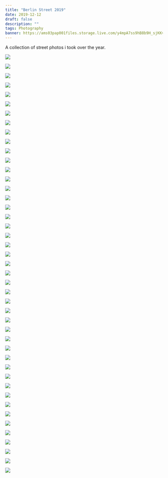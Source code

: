 ```yaml
---
title: "Berlin Street 2019"
date: 2019-12-12
draft: false
description: ""
tags: Photography
banner: https://ams03pap001files.storage.live.com/y4mpA7ss9hB8b9H_sjKKvqZgnbFgaGtsHn5iEjzuYBJ2yaei5cgwbbDvE5xun_Aq87ZsqMPwtN7BH0Btc5gp235s27gqwJuYGmWSOzxTOu0HpBeAbPDDy5ElhXkv1rCLCOVSFM9RATDR6a4KUYlEmq5gEsvjuhBqVrj6jfJKaEP2On8dvVe-gjyEvgirSyzCpXk?width=6000&height=4000&cropmode=none
---
```


A collection of street photos i took over the year.

![](https://ams03pap001files.storage.live.com/y4mpA7ss9hB8b9H_sjKKvqZgnbFgaGtsHn5iEjzuYBJ2yaei5cgwbbDvE5xun_Aq87ZsqMPwtN7BH0Btc5gp235s27gqwJuYGmWSOzxTOu0HpBeAbPDDy5ElhXkv1rCLCOVSFM9RATDR6a4KUYlEmq5gEsvjuhBqVrj6jfJKaEP2On8dvVe-gjyEvgirSyzCpXk?width=6000&height=4000&cropmode=none)

![](https://ams03pap001files.storage.live.com/y4mqrCejBJdcZL1tK2HEdsA7lDHxOK5-v1EX-XbKfnAke-Hn9fp5PeOvpFFvfLLv5ahvrUtHLhUpJ6qPUUh6hM4571AToxSNx3ruPklIq8zTZvigjOOr5auWm0KJYo6_3eYJM3F-P8irmy-WUAKCPgxiODFsZNNhi_KCnqYMcPTy0TFGdtCOVbXE1PgtoBKPtAB?width=4000&height=6000&cropmode=none)

![](https://ams03pap001files.storage.live.com/y4mfaqD5Qw-PEECgTxo-GPr4gXGOCkGiMN0fRfbI6f_RNT_3cYchIiw1Ho35agiGYIap4Qe5dQp-bnhUK4t_Bplnip3KIRLhSxw-7M7tDrVdyVJv_QfSJ1wRu0gP0D5IHZe56lSWsDWJppSGvBffYDYGVFLIy6uprTL1w9_vaakekEYlquAUIF_W-QA8Cz1VsHM?width=4000&height=6000&cropmode=none)

![](https://ams03pap001files.storage.live.com/y4m9u5-9E2bRLDVj8Z-tOGBE3GbbFleTgLM8aMtweUzAnDMnCOINbOCJkqo5JibJ33ZBfDYmHkLnG35AeF1Jh-TrD4B0dlbwbW65mfMLyWBGxeSbXIRpn7m6rJ2zu8lMkcvrjOakiZc0x10o2FAFE0kO9rZEcQMdYM7haS-Z4FifNJaxb6IJcnHlYxKmDuASDud?width=6000&height=4000&cropmode=none)

![](https://ams03pap001files.storage.live.com/y4mhV7VWwqycytBLJkSGJoTUKYKFwZV-cC4XADgPq62ffEjcy3yHcNy1kQt-Gg-Cxnm1mqw-gAKVWKhjUWF7WxedV4lgCtDzr0nWXfwnfMWAqbUn_zXtiA-5tg2oywXfhgWW_dfV7ZBE0FHQtCW7UfcE_rH2rCjhm9xK-teCasu2PxJkPZBiaxFa-nE2j7Q75SF?width=6000&height=4000&cropmode=none)

![](https://ams03pap001files.storage.live.com/y4mFaT1qoYxrR0X0VoU12ozdSSDrrFmAldq9kGIfGPXLmEeIUJ4RhYRHMTYW6MeD1W4b4RFsBxiIsUd5N3WCb1rfGdixFrdHClBYtx-o_0q911wod5krAgMFusC5YqKajCS35SwIGSsviMOM_F4dHtnZ_G_0S7pRSeXCn9XQgzJ3Vu8Yxl1PZKe54SWJSDguRJj?width=6000&height=4000&cropmode=none)

![](https://ams03pap001files.storage.live.com/y4mYW6bOEMkAzyBovhL-Z7g7qxRYvf103wJCQn6Xr7fVYqEimnhrs4_iEciSZxzOAigRRLyE6e6VXHnAhfBMsNNeLm3N2zGzijkMASQipQxa_Fy9-cVcbg8boAr5BEF1oCKRC74_0psgdrC2Js4q_tgRsvLH9dMQkoxwBvdBJv1VVJrLM3d_Ea2nr4fVHb_tqs6?width=6000&height=4000&cropmode=none)

![](https://ams03pap001files.storage.live.com/y4mrjw6FJZcSzwgjXLCmZeUYsv1h43DPbuRu7fZj6HrW2l8L9yNPtTXyL6tFEMySzUyqWc4ct1FdO-AEGsdam3fxYrJ_3NQB9bmP3Kf1uC9a9Wid6HnrYgg5LfnjaPtIBcXxD7JQPlnaFbf6Xgrd1WT7ek2KSJ_S8qpaXTpnkLJMkpuAhvv2P3-VblC33USWPwi?width=4000&height=6000&cropmode=none)

![](https://ams03pap001files.storage.live.com/y4mdXIlIA2ZUgPngjb_3o57Xdblw2quRuTPfHDdut2fAEsLLA2mSC-WJOGLsUNtoXrxzBG5RprWyzIEMYRA705_fLGHI7SxpJDfn_CUJdliYJK-p26_6Uzphu0wihbe20uZmXEt2wPq9qUM5OcCSigrKjjEXVDzumsQmCjrRFqxdNYVrKm9ZNiuZ_UaTqgShx-V?width=6000&height=4000&cropmode=none)

![](https://ams03pap001files.storage.live.com/y4m18UnRDUfkVaRITKXsqs28GFSIesxRUBLhckUr86IVaKe6o1_zC5XlewqiJKXNwPcZMN7diMStK7xaEiisGFsAb58NCKlVTRaVK9Cgs0SL6FF44Xt-dGrMdrjuV6iQo3X0nqy2g0ntDknldRql321eH-FtOn2Btm2JEWQXfvSw38W3T84z74eQDNUSIZzYK9T?width=6000&height=4000&cropmode=none)

![](https://ams03pap001files.storage.live.com/y4mAnoMmzqNve8PDbaZzZKFa9ERgQcRMRqKgz1H9NkOefK7SQElNPNrLmCtrC9mKgO0CYNbf-Kx3hZL58DZyGPNipdGyBy_Mt4lKMRz6r4Gz7TlHA2GGRDhlcaGkGJJ0DxpKCx-IapLcDOm0w6zrPw_q6ohJkqCodIGP9OnKif6E69jyPUgMR7Ppdp2qQHkJyiD?width=6000&height=4000&cropmode=none)

![](https://ams03pap001files.storage.live.com/y4mx-VquWeuyxktwWiV_H0veBZ9aTiYuxjaAU7YoyBrvwgQHy2SuwxvqfeLrvFqazir10t7TqGLiJijrRO0y34mrPoav7hiIfXik4VLBiUvrZBo0slC374kQE0-DOMzcrYEW0_KcizBdzJCqEhMqpIkXjEtBHHwe7Pqp38ydCinc9reMCaBNYmFeSwnlItHDcPY?width=6000&height=4000&cropmode=none)

![](https://ams03pap001files.storage.live.com/y4mrhMmRnB1u177_o3mDfdE4iVBL3LQKFgzEsMxN2eZBdsp_-tSvbirzArjVO9MA8lHnWRi_wTOpc0wrHK4D49eOP4kn6-YK87z3dDNkNb_GI4vx75kEo43G373QKo-VLWspL-zK4otdhtoc8YfqvAOYTL9I6qOmCOe0xuoF6Tf8v6SpdQ_WCL4DVyH4qajC6vi?width=4000&height=6000&cropmode=none)

![](https://ams03pap001files.storage.live.com/y4mjmtiM9JvC8T6en3UwS_3X03JRc1CT6JQ7yNWW_df5MbqxNcejlOYJIfmwM0p2w5yF3xQF_dsjq0efJJOZvZZkWxWUSHxeqtCY1ZTLsM1kbnbgtkBC5knJWtYKvkzbbNsohcIW2gFq2NGbBe6VsTCIPAR0FdIw37P-DMJUNRb0xXNm3D-LN0a4G9UsHyhg2Al?width=2934&height=4403&cropmode=none)

![](https://ams03pap001files.storage.live.com/y4m4hwrZ8lteohDj9LNE5YQG0bj1zrpG_Ypwh0IE5aHdb_DgTdcKDWpJ1DGs02CrxF-4-cEbFdaMXjcQjGhm8LiRPh29vGmg6_HNpEAtaunfPu2Lintd-P4VVgfXqg7QI8_WF4vrmNYhZH_1-d_xBqqAjz-TNnrlN4i8iH9LU9ptz_GUXG2yxEK5GcuPwKOLvoM?width=4583&height=3055&cropmode=none)

![](https://ams03pap001files.storage.live.com/y4mp81nh5XWP4uDR9-qxc19CK3GJbhf-EPzxTnHLvWqiJDfVJzQpjuiHtawLXAirEwsdJaiwhOIGpqPgjB36DXJ3NFfAOJIBF91neaVdZmqQfpuIQ7v8P6ZT3C_PryTul5iukyc0nIBPQEv015sIVRk387UpXWVAKgRodoLQAtFBN5JreHwWdoLwDR-sExcstys?width=4000&height=6000&cropmode=none)

![](https://ams03pap001files.storage.live.com/y4mMm6oIqSsHt5DKuXrXHQU-gqiSxQpLYMzQYw-G8LruCXLCajwhuRImvQgaBm_fpcMGmu6-LdIF5egkm-cyoolTZn-gXebsdtLWWKr1pRo2Q_uiGxvRl3cY_liQ_VtmI1OQ5XF9HTOtrMfNBn5Iqwz4R9XwGKF2onbga-G4CBHktz9GAliRIEqLzcWFeKwHZBj?width=2583&height=3851&cropmode=none)

![](https://ams03pap001files.storage.live.com/y4mi8N4M2wZnkVc8DAo-QteieZ51nI8wEKgg20P-j1ZRbmDnusyX4QF-89YLkg8nzGVFfT-5PuYoW5x954GTabBJc5sL3OH5kc3TRD2pcKifeBxm-mjQkxe1perClat_ATJ-kDInLj9vMi0P1dpBdw1YlVhFPdQFVcMhcubLGwHkZR-xogW1wWDlEiEmyxJ0PqO?width=4000&height=6000&cropmode=none)

![](https://ams03pap001files.storage.live.com/y4mbpmVAm6d0KhXZb4BnvOvhfZ--9yiZVvTf8ecipClsTmDLADzVkbt3H-evIpaSZMy6rC2G1n6nHI3q52-7xQMB1bPgymIu7SP22KxcdJ1MN2MxsimZCYrq8STFiD9vJ_YQ96tD1qlDS8Z5SIm7B3wT1ItGiYox9DC_124le0EeeRhy809ZkDFjyTTIRwXrX4y?width=6000&height=4000&cropmode=none)

![](https://ams03pap001files.storage.live.com/y4mxyWVoYA-lSbzQiG8V__EspomTfvndWUnnOKrS33Fso3VG2A8NTOhLSscrkj3C2EE539h62e-pJx0tA1CMvZ0Df5_a3Bu-85NttirdiPX4tJS1_3_QnNwScTrXv-i3BA5fRuanpk2s02gydKGdU3TkK_vyvsFQSM6HNrAJGor4cXNm4u5U__G3GFC1XAzj1I6?width=2683&height=4000&cropmode=none)

![](https://ams03pap001files.storage.live.com/y4mGKaqDsAtISk7wNXKzOBsg3sH6_yB2D0zlNGCP7jebS6pzXrIqJReBhhdMzwo5LDNwj-9AngWOqGXrb3R-CHJ5x9wgUYJ1xN5jEiSJ3v3eB_mUoqTwAt81WcDKrf7yEMceLizX-kJDkb6Q4Z4tx86rmLF6oawg8EiCxJ1WgpNjJD0RMZdv8nKykrIZ0_HwNYl?width=6000&height=4000&cropmode=none)

![](https://ams03pap001files.storage.live.com/y4mHRC0-HIp7RxK56XhBMcsfE_g-VFh99VzlGqp3cKqm-2uU6V68Bm8YNqyGpo3EUYZXGkLwps4cpdTMmfHEIOOYJqPYtISc_a4nrBGenr4RiV4yTzoqkTV0M3uAxkI6XBhtN_go-pMqcVQmDZXUgEoBhZpy_EKyT4I7kncWWmuyaXBOw4vQlHhDFFeHrE4Tq6C?width=6000&height=4000&cropmode=none)

![](https://ams03pap001files.storage.live.com/y4mCCmRHdN5OkIxPm7f0bKF00kDFgjLe_Vy9qE3GNZI6by1s1VC5OUr4nhduAVUs2087W9J9jHzDc6fMNKIDcP0RTvuudG5K5rK6OEZBI9EfIRtoL9ONll2fO9Z2GN71vj9L8SFtTywJ-o9WnJYbZrHyW8bIAKCM3nes7hIhf__bKia7XJ31YUEQSgTAk2WSLe6?width=3936&height=2624&cropmode=none)

![](https://ams03pap001files.storage.live.com/y4mr6DnJZ8c8zt9U2QrfXkM7GGtS-KuprhG0ua19Y-G0gErYLVhusxk-0rdmPPCkAlqkXIxRNsMxG2_A7tplBaJDOUWeN7c2RUdK0ZRU1XLX_TO04vPpiWEBZvKRK90G-zhXyN_LQ9RLl0iV5N-2Ekks22MmWSFzCF5fgjXUfPJgaPqUJfQ1LlnHcD0ccdFmj8g?width=4000&height=6000&cropmode=none)

![](https://ams03pap001files.storage.live.com/y4mlWvBw1uF35aVIVR6LIqQR36GGqEaHkBtmEWc6oYk8o2nmRlC4M313jYoyJW8Dm_UjwAVT_owOuFT_xoLIootPhGk9yb_RlsCYBthk-5K9jSihNgTMqDz4MScJGsg_OetdeTvTzoWWlpKFM5MoDEYVEVOGK7Y8dH0dRSGCBygaNDsUASCcXHiOr8UoNa2nLUc?width=2624&height=3936&cropmode=none)

![](https://ams03pap001files.storage.live.com/y4msnOQoyQFY51ydnheSt_vpU_i3qc5bVnbS1JCy-POEX1NTluRVOUVu-iQF-ZYEzJU9t1cYxjhOdAcdhFVPPxSnH5v7kjvAbdazmdlC6iiZwDUuB7fc2-wyBQoGbmsh1KOY75hmErAlahgARoY4PGjFZCQ0GhZs2IRiiMpbYPmkYStw70nhBdpfsiqK0OXlvky?width=6000&height=4000&cropmode=none)

![](https://ams03pap001files.storage.live.com/y4mutPb84MlSgqs1KnQ7SbOr0neHCg2CZXxMNq9jpiwzJXwmcepdxosPFWRBvrKun2nPbulhC1L98olDTjJgAwJhjSH5HQlHEDAjUS37b_yUJywvRaKjWwmzR1Asyux25pOIkxEHWfgoWVNhvUhEy2lNeoJwuAMLMTwf1-3yY9JmE5vPYJXWwJfTJObTe56b0Ut?width=4000&height=6000&cropmode=none)

![](https://ams03pap001files.storage.live.com/y4mHqskxTS2JfxZVfvHsOVEgs6TPPPTMQ-Cp9fO7jlBD4LkOoFNfOCDYRU8kY43X8JHVbLgp1wLlTcNKYIJ2UtBVe4v21bVDwZmkbNmzr49xUQBv_FSNMt8iuxOQKN7inh49MY8QPIDUkvgUZLcDGVK53zmPBE6VN5Kq4bCy_C4L6u594v8qDY15QOwymaK2-uZ?width=6000&height=4000&cropmode=none)

![](https://ams03pap001files.storage.live.com/y4mZeW5mRH8NtM6cuiGNNND7ckZv6D70bxij19Ro6CcJdR3V6y2FWEPrAf18-JRlFIUMJ96-yCa_hSQM_gGiEBCuZbR_RRcWefzFUUuwDMVgORpAbL_8yBgQdLvrD08owl3ZCqz6eA9XxPbn5l-Jsr43rWTs26J9HN5aeE8ybJrE6yiBudke2ljlCWkE_V6w6fE?width=6000&height=4000&cropmode=none)

![](https://ams03pap001files.storage.live.com/y4miXZcWVi6VbKxkX2uIPedQk57sjqabqaPWmCw-kzXO3movwE0SdRXyJmYYc_rPU7cQ3RkUgOPVBI0L15cX2t25A9L2xi2ncV936mldsahfGAQiTJ0Fu-Sfw0HTk6G5OcxVVNKkskRdiIweNz-n4Kr9NJSprE2POpLOZbQD0IwJ1g--kiS35p57N58mQ1AAkvL?width=6000&height=4000&cropmode=none)

![](https://ams03pap001files.storage.live.com/y4m0EKkusjk_3yQBd0QRzpEKNrv7_XpYU05JOav_vrFdOoBBAtgZHpIwzRsNnrvnwPiU0Y2gZecXPoegDYbBkVJLTrYDcz6goKVl3E9Awf59o75sCproSqudDvS-WYXlL8NCbZ13pjKmW0L9m_nFa-ToY3isF1wF7NVXYN8ZNjNOcNGm74hNt6rsP78o07CTBQD?width=4000&height=6000&cropmode=none)

![](https://ams03pap001files.storage.live.com/y4mQRHxTP_i9qUoa6RXsVdSJ_CyCA7PkE56qoNDpLmK5l68eeRjDYxgnQ959Ml4v8JAEscZnplFKXcxO7ydgYohGCj2w2pwHe8Bunshn8SFJZuC3C1-OUBNrzlmMKKAXvo5MbVJlXcfdKlZEteXw_JNLDGLqDo9BohcilfIMCc_8pFD5NQ06MoZeSsvm8rAg_TX?width=6000&height=4000&cropmode=none)

![](https://ams03pap001files.storage.live.com/y4m3KxVSdpVkYLqAoRC7qO1u1GWiXH_q6mppLgZBTUcQa_NfNvQGXBADJMaIYvWVaoWMDFQxn8ZObjev_yWUxv7TE8bqsQYq-FOEBOzRyCOz6bD4SMowIkDe7882BPiuoy-xP37L3R6QSnlebtaGkDiTzngT1qiRz22GXSZa_dPaJaLVRLsJXPh7kvb7hpeM1sO?width=6000&height=4000&cropmode=none)

![](https://ams03pap001files.storage.live.com/y4miv2RY1YwZz7QlPlbHHPaHHkO5Z_6DgGm_Q2OuVrNOFgY8MHWfPsGzipUCobEtd3anvITNVBDLaM9CNJh2vHtNL3bqVSJB0GEYllJVbO7ixSuTcA0FMwO76UBkGp4XnMhdC_hdR_zE5j5LK2ZY8BqKInQW1RzhCX-XHXZEhX3RPxbXI9IZjtJFalxL0ChBDxG?width=3560&height=2372&cropmode=none)

![](https://ams03pap001files.storage.live.com/y4mXJDGlSmHWqkUT-uqz8R3bkYXS0lVTFmqHXxKuvoelkFKNNpgGyBoklxl6kcF8YGI8PDEhJLlpvF2VhLtxC2cCh7xx5yX8d0FLWlrycDflmVwdJxta2zBKGijISufyq6j7HNaMNNGi7kAsy9iNgsWWk8l-i8Rm82G_8oe1SIOf8np-lV-3yW4AOD9SoYqAv-e?width=6000&height=4000&cropmode=none)

![](https://ams03pap001files.storage.live.com/y4mbyWTeRwldBXqyxiOL3m5pdH9gh7BJ7AKlhSQJPKAyyD_irdA9OOUSXVJA8_Ly8L4Agl5N2TRaEyNJqE-iiyBuA1xlO0Wk1FoAq5_e6ccpGJ513ktHXy7xh7Y0GN4V5lcwr3X4R4NCaLAPHz-b2ctYIC67UxwRPlbMxg0eVxQ_0BIq3ZQf19jrbWd07OFb_rh?width=6000&height=4000&cropmode=none)

![](https://ams03pap001files.storage.live.com/y4mHWpDYBhgS7Uk1CoLEUPmbU7EeDIe2K_SdMB-xNsAJQrtmSMNoT_JwvyplieU5bfi5Iq7c8T3E65DKc3YQ96e3lhUbaSlOpOmrJ7A6aVDDxcJ3W8uLAWIsAITk5ERP2Cyxyrcy_CLpI1_ZolBD0PpWGL70dc0qIq0YBxnmGfUmrgBu6lFKcclvgX0NZ9kK7nk?width=6000&height=4000&cropmode=none)

![](https://ams03pap001files.storage.live.com/y4mekscVaL_ziV6GGWJMDlPKKU5wSOrsCYPIGJxhk1YWdjasStMxkQFN8o0y55GKQBSPYP1u6Q9LHVO4EQ007OmcEcNvEOgWTADm7hg7yhTXXlnEOg2RphSZaT9aypeJQlAqFv6oZubvz_sUPWJQHPhwy7PQXMSWWNGrunduklKEPph2XaWCCzaRgWrUWBPIyEd?width=6000&height=4000&cropmode=none)

![](https://ams03pap001files.storage.live.com/y4m2J3tu4ka9bZXM474cNFz9rZs7Kc_Kv3li4LAQesF98pH_c44uH7H5sR52wKgj3C2MPPGzIdf345tKTY4_AwjAhCId_U2LWHyEhSfOCbJpxQ9wGC68ac2wODbSBM3D02cTlV21GBdKaYYKNQjGGOyBHK5MzcbYpAo7_vqrUpeo_dpV6psMtq13rq-BUS0wnvT?width=6000&height=4000&cropmode=none)

![](https://ams03pap001files.storage.live.com/y4m2J3tu4ka9bZXM474cNFz9rZs7Kc_Kv3li4LAQesF98pH_c44uH7H5sR52wKgj3C2MPPGzIdf345tKTY4_AwjAhCId_U2LWHyEhSfOCbJpxQ9wGC68ac2wODbSBM3D02cTlV21GBdKaYYKNQjGGOyBHK5MzcbYpAo7_vqrUpeo_dpV6psMtq13rq-BUS0wnvT?width=6000&height=4000&cropmode=none)

![](https://ams03pap001files.storage.live.com/y4mXBHIzpaII9Rbstd9mFGrOZp7NUZhDpsPIQASfFszjwGhD2wyyT4kFoSGEsEa6v8CXAy_80SrSKoAie_Q_YSxFyuOG3mgI7yUVgah-D75KLqgfMoafNcsSfVMo-HTQUCJkuFaxvLOR8NvBnLEGEVSbxiFDAcg37S9iyFh6mlbviRyG1vyXBivGWvjAPVBLxCV?width=6000&height=4000&cropmode=none)

![](https://ams03pap001files.storage.live.com/y4m2ozi8Rkp-2qjqz9PdJk9mpPCV2AXaTdal8tgOQlZUaHPpdlW4FIjxD6sQC6BZ1jcM3P_rK20Br-amWDWtOsesR1GdNAuGoNvi6fynDMCIhlClbo5nI6mGDhIXtqhiL6knGy5qBTsCpmRfdVgPA_hCFm6H3PDbxTbVfd4s_UcZc9xuIOKAbfYJ40mrayQgpyj?width=6000&height=4000&cropmode=none)

![](https://ams03pap001files.storage.live.com/y4mAPJ2m1zadvfasBrFJGup1C5kRp7VS_kq1E-lhnAJgVTcfhqPeYcDdP6GtnfWN529xuu9pE1U2UeR3dju7x0nBusUSQr0xzeRMsJTcLmFFQRuUGeron8MQK-E3FEKX_2QK9jR2lvrWnjjg_srKKsILPrrORL9FmFraAzOJ8d1zEaZ-2Dx3innncTCglTWsMwT?width=6000&height=4000&cropmode=none)

![](https://ams03pap001files.storage.live.com/y4mnKkW0-DnURHV5QYx4r_eA1jOI5wCHHK5DqaEt5QZZ3kuVnXth9hHVy5hj8QxPZ_E9t_rIwzgNjHip_xnfGk99r1kGTTmU8upznLUI1R_6j93dhSbR374hAlrbHPHp7gdTmSk3f2-gkw6DZ5hAgMu5-MQHlOO9W9KcZlncFa8YIjkB58byCUleAAlica17yI-?width=4000&height=6000&cropmode=none)

![](https://ams03pap001files.storage.live.com/y4mLJxU7DZK-6jtvmOp0RJxcOhCZfp6MoQjF7nRPHsunnTgPiDu8WqppAqncI-rvPPf5jddPfzLudomFoSWc8YJkMoRPDhpsl5d4DpMASJ0z185kJCnJRm5hrmG9MGwxyL3C4oiECM6RooYzflxmzhBf-eltMsOinQBwvX-LFBh_DMKM8g5-W7F00Uiih_s-0Qc?width=4000&height=6000&cropmode=none)